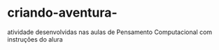 # criando-aventura-
atividade desenvolvidas nas aulas de Pensamento Computacional com instruções do alura
